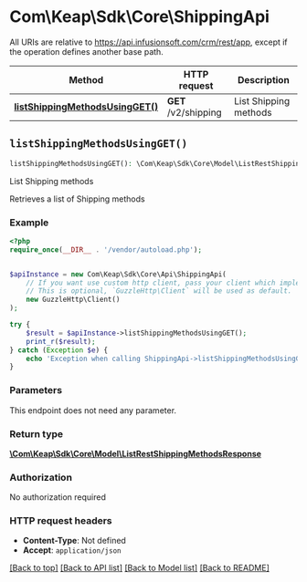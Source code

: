 # Com\Keap\Sdk\Core\ShippingApi

All URIs are relative to https://api.infusionsoft.com/crm/rest/app, except if the operation defines another base path.

| Method | HTTP request | Description |
| ------------- | ------------- | ------------- |
| [**listShippingMethodsUsingGET()**](ShippingApi.md#listShippingMethodsUsingGET) | **GET** /v2/shipping | List Shipping methods |


## `listShippingMethodsUsingGET()`

```php
listShippingMethodsUsingGET(): \Com\Keap\Sdk\Core\Model\ListRestShippingMethodsResponse
```

List Shipping methods

Retrieves a list of Shipping methods

### Example

```php
<?php
require_once(__DIR__ . '/vendor/autoload.php');


$apiInstance = new Com\Keap\Sdk\Core\Api\ShippingApi(
    // If you want use custom http client, pass your client which implements `GuzzleHttp\ClientInterface`.
    // This is optional, `GuzzleHttp\Client` will be used as default.
    new GuzzleHttp\Client()
);

try {
    $result = $apiInstance->listShippingMethodsUsingGET();
    print_r($result);
} catch (Exception $e) {
    echo 'Exception when calling ShippingApi->listShippingMethodsUsingGET: ', $e->getMessage(), PHP_EOL;
}
```

### Parameters

This endpoint does not need any parameter.

### Return type

[**\Com\Keap\Sdk\Core\Model\ListRestShippingMethodsResponse**](../Model/ListRestShippingMethodsResponse.md)

### Authorization

No authorization required

### HTTP request headers

- **Content-Type**: Not defined
- **Accept**: `application/json`

[[Back to top]](#) [[Back to API list]](../../README.md#endpoints)
[[Back to Model list]](../../README.md#models)
[[Back to README]](../../README.md)
